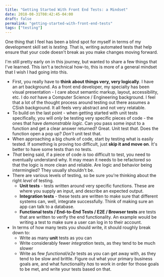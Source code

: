 ```yaml
---
title: "Getting Started With Front End Tests: a Mindset"
date: 2018-08-31T08:42:45-04:00
draft: false
permalink: "getting-started-with-front-end-tests"
tags: ["testing"]
---
```


One thing that I feel has been a blind spot for myself in terms of my development skill set is _testing_. That is, writing automated tests that help ensure that your code doesn't break as you make changes moving forward.

I'm still pretty early on in this journey, but wanted to share a few things that I've learned. This isn't a technical how-to, this is more of a general mindset that I wish I had going into this.

- First, you really have to **think about things very, very logically**. I have an art background. As a front end developer, my specialty has been visual presentation - I care about semantic markup, layout, accessibility, etc. I do _not_ have a Computer Science / Engineering background. I feel that a lot of the thought process around testing out there assumes a CSish background. It all feels very abstract and not very relatable.
- To build on the last point - when getting started with unit tests specifically, you will _only_ be testing very specific pieces of code - the ones that have _demonstrable logic_. Can you pass some input to a function and get a clear answer returned? Great. Unit test _that_. Does the function open a pop up? _Don't_ unit test that.
- When approaching a big chunk of code, start by testing what is easily tested. If something is proving too difficult, just **skip it and move on**. It's better to have some tests than no tests.
- _That_ being said, if a piece of code _is_ too difficult to test, you need to eventually understand why. It may mean it needs to be refactored so that the logic is more clean and reliable. Are logic and behavior being intermingled? They usually shouldn't be.
- There are various levels of testing, so be sure you're thinking about the right _level_ of testing.
  - **Unit tests** - tests written around very specific functions. These are where you supply an input, and describe an expected output.
  - **Integration tests** - these tests are written to make sure that different systems can, well, integrate successfully. Think of making sure an app can talk to a database.
  - **Functional tests / End-to-End Tests / E2E / Browser tests** are tests that are written to verify the end functionality. An example would be writing a test to make sure a user can log in to their account.
- In terms of how many tests you should write, it should roughly break down to:
  - Write as many **unit** tests as you can
  - Write considerably fewer _integration_ tests, as they tend to be much slower
  - Write as few _functional/e2e_ tests as you can get away with, as they tend to be slow and brittle. Figure out what your primary business goals are, and what functionality _has_ to work in order for those goals to be met, and write your tests based on that.
